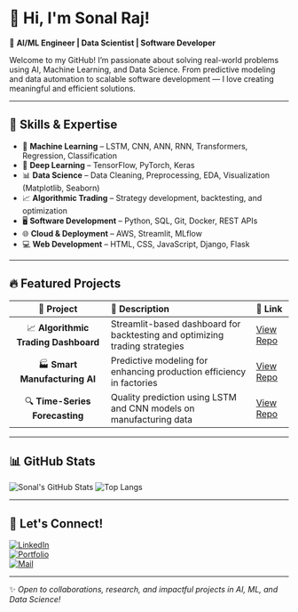 # 👋 Hi, I'm Sonal Raj!  

🎯 **AI/ML Engineer | Data Scientist | Software Developer**  

Welcome to my GitHub! I’m passionate about solving real-world problems using AI, Machine Learning, and Data Science. From predictive modeling and data automation to scalable software development — I love creating meaningful and efficient solutions.

---

## 🚀 Skills & Expertise  

- 🤖 **Machine Learning** – LSTM, CNN, ANN, RNN, Transformers, Regression, Classification  
- 🧠 **Deep Learning** – TensorFlow, PyTorch, Keras  
- 📊 **Data Science** – Data Cleaning, Preprocessing, EDA, Visualization (Matplotlib, Seaborn)  
- 📈 **Algorithmic Trading** – Strategy development, backtesting, and optimization  
- 🖥️ **Software Development** – Python, SQL, Git, Docker, REST APIs  
- 🌐 **Cloud & Deployment** – AWS, Streamlit, MLflow  
- 💻 **Web Development** – HTML, CSS, JavaScript, Django, Flask  

---

## 🔥 Featured Projects  

| 📌 Project                         | 📑 Description                                                           | 🔗 Link |
|:---------------------------------:|:-------------------------------------------------------------------------|:--------|
| 📈 **Algorithmic Trading Dashboard** | Streamlit-based dashboard for backtesting and optimizing trading strategies | [View Repo](https://github.com/sonalrajsr/algorithmic-trading-dashboard) |
| 🏭 **Smart Manufacturing AI**       | Predictive modeling for enhancing production efficiency in factories      | [View Repo](https://github.com/yourusername/smart-manufacturing) |
| 🔍 **Time-Series Forecasting**      | Quality prediction using LSTM and CNN models on manufacturing data        | [View Repo](https://github.com/yourusername/time-series-forecasting) |

---

## 📊 GitHub Stats  

![Sonal's GitHub Stats](https://github-readme-stats.vercel.app/api?username=sonalrajsr&show_icons=true&theme=radical)
![Top Langs](https://github-readme-stats.vercel.app/api/top-langs/?username=sonalrajsr&layout=compact&theme=radical)

---

## 🌟 Let's Connect!  

[![LinkedIn](https://img.shields.io/badge/LinkedIn-blue?style=for-the-badge&logo=linkedin)](https://www.linkedin.com/in/sonalrajsr/)  
[![Portfolio](https://img.shields.io/badge/Portfolio-Website-green?style=for-the-badge&logo=google-chrome)](https://sonalrajsr.github.io/Portfolio-/)  
[![Mail](https://img.shields.io/badge/Email-Contact-red?style=for-the-badge&logo=gmail)](mailto:sonalraj8453@gmail.com)

---

✨ _Open to collaborations, research, and impactful projects in AI, ML, and Data Science!_

